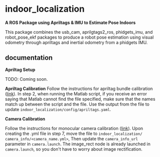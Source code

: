 # indoor_localization
**A ROS Package using Apriltags & IMU to Estimate Pose Indoors**

This package combines the usb_cam, aprilgtags2_ros, phidgets_imu, and
robot_pose_ekf packages to produce a robot pose estimation using visual odometry
through apriltags and inertial odometry from a phidgets IMU.

## documentation

**Apriltag Setup**

TODO: Coming soon.

**Apriltag Calibration**
Follow the instructions for apriltag bundle calibration
([link](http://wiki.ros.org/apriltags2_ros/Tutorials/Bundle%20calibration)). In
step 2, when running the Matlab script, if you receive an error saying that
Matlab cannot find the file specified, make sure that the names match up between
the script and the file. Use the output from the file to update
`indoor_localization/config/apriltags.yaml`.

**Camera Calibration**

Follow the instructions for monocular camera calibration
([link](http://wiki.ros.org/camera_calibration/Tutorials/MonocularCalibration)).
Upon creating the .yml file in step 7, move the file to `indoor_localization/
camera_info/<camera_name.yml>`, Then update the `camera_info_url` parameter in
`camera.launch`. The image_rect node is already launched in `camera.launch`, so
you don't have to worry about image rectification.

